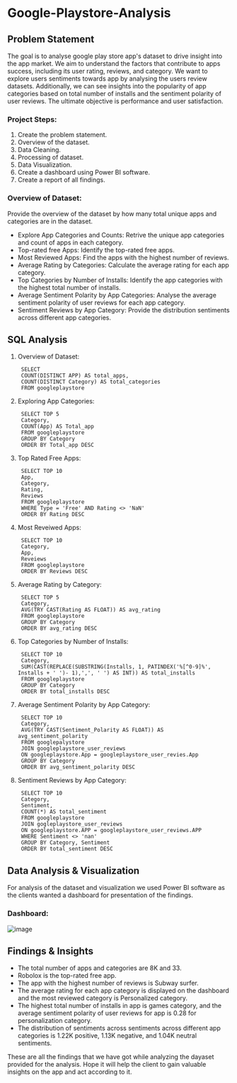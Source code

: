 # Google-Playstore-Analysis
## Problem Statement
The goal is to analyse google play store app's dataset to drive insight into the app market. We aim to understand the factors that contribute to apps success, including its user rating, reviews, and category. We want to explore users sentiments towards app by analysing the users review datasets. Additionally, we can see insights into the popularity of app categories based on total number of installs and the sentiment polarity of user reviews. The ultimate objective is performance and user satisfaction.
### Project Steps:
1) Create the problem statement.
2) Overview of the dataset.
3) Data Cleaning.
4) Processing of dataset.
5) Data Visualization.
6) Create a dashboard using Power BI software.
7) Create a report of all findings.
### Overview of Dataset:
Provide the overview of the dataset by how many total unique apps and categories are in the dataset.
- Explore App Categories and Counts: Retrive the unique app categories and count of apps in each category.
- Top-rated free Apps: Identify the top-rated free apps.
- Most Reviewed Apps: Find the apps with the highest number of reviews.
- Average Rating by Categories: Calculate the average rating for each app category.
- Top Categories by Number of Installs: Identify the app categories with the highest total number of installs.
- Average Sentiment Polarity by App Categories: Analyse the average sentiment polarity of user reviews for each app category.
- Sentiment Reviews by App Category: Provide the distribution sentiments across different app categories.
## SQL Analysis
1. Overview of Dataset:

        SELECT 
        COUNT(DISTINCT APP) AS total_apps,
        COUNT(DISTINCT Category) AS total_categories
        FROM googleplaystore
2. Exploring App Categories:

        SELECT TOP 5
        Category,
        COUNT(App) AS Total_app
        FROM googleplaystore
        GROUP BY Category
        ORDER BY Total_app DESC
3. Top Rated Free Apps:

        SELECT TOP 10
        App,
        Category,
        Rating,
        Reviews
        FROM googleplaystore
        WHERE Type = 'Free' AND Rating <> 'NaN'
        ORDER BY Rating DESC
4. Most Reveiwed Apps:

        SELECT TOP 10
        Category,
        App,
        Reveiews
        FROM googleplaystore
        ORDER BY Reviews DESC
5. Average Rating by Category:

        SELECT TOP 5
        Category,
        AVG(TRY CAST(Rating AS FLOAT)) AS avg_rating
        FROM googleplaystore
        GROUP BY Category
        ORDER BY avg_rating DESC
6. Top Categories by Number of Installs:

        SELECT TOP 10
        Category,
        SUM(CAST(REPLACE(SUBSTRING(Installs, 1, PATINDEX('%[^0-9]%', Installs + ' ')- 1),',', ' ') AS INT)) AS total_installs
        FROM googleplaystore
        GROUP BY Category
        ORDER BY total_installs DESC
7. Average Sentiment Polarity by App Category:

        SELECT TOP 10
        Category,
        AVG(TRY CAST(Sentiment_Polarity AS FLOAT)) AS avg_sentiment_polarity
        FROM googlepalystore
        JOIN googleplaystore_user_reviews
        ON googleplaystore.App = googleplaystore_user_revies.App
        GROUP BY Category
        ORDER BY avg_sentiment_polarity DESC
8. Sentiment Reviews by App Category:

        SELECT TOP 10
        Category,
        Sentiment,
        COUNT(*) AS total_sentiment
        FROM googleplaystore
        JOIN gogleplaystore_user_reviews
        ON googleplaystore.APP = googleplaystore_user_reviews.APP
        WHERE Sentiment <> 'nan'
        GROUP BY Category, Sentiment
        ORDER BY total_sentiment DESC
## Data Analysis & Visualization
For analysis of the dataset and visualization we used Power BI software as the clients wanted a dashboard for presentation of the findings.
### Dashboard:
![image](https://github.com/user-attachments/assets/be84b4ba-d180-4db4-b92f-3fa9086bceda)
## Findings & Insights
- The total number of apps and categories are 8K and 33.
- Robolox is the top-rated free app.
- The app with the highest number of reviews is Subway surfer.
- The average rating for each app category is displayed on the dashboard and the most reviewed category is Personalized category.
- The highest total number of installs in app is games category, and the average sentiment polarity of user reviews for app is 0.28 for personalization category.
- The distribution of sentiments across sentiments across different app categories is 1.22K positive, 1.13K negative, and 1.04K neutral sentiments.

These are all the findings that we have got while analyzing the dayaset provided for the analysis. Hope it will help the client to gain valuable insights on the app and act according to it.
